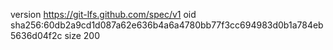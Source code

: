 version https://git-lfs.github.com/spec/v1
oid sha256:60db2a9cd1d087a62e636b4a6a4780bb77f3cc694983d0b1a784eb5636d04f2c
size 200
